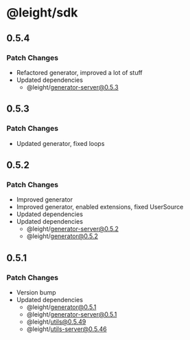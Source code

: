 # @leight/sdk

## 0.5.4

### Patch Changes

- Refactored generator, improved a lot of stuff
- Updated dependencies
    - @leight/generator-server@0.5.3

## 0.5.3

### Patch Changes

- Updated generator, fixed loops

## 0.5.2

### Patch Changes

- Improved generator
- Improved generator, enabled extensions, fixed UserSource
- Updated dependencies
- Updated dependencies
    - @leight/generator-server@0.5.2
    - @leight/generator@0.5.2

## 0.5.1

### Patch Changes

- Version bump
- Updated dependencies
    - @leight/generator@0.5.1
    - @leight/generator-server@0.5.1
    - @leight/utils@0.5.49
    - @leight/utils-server@0.5.46
